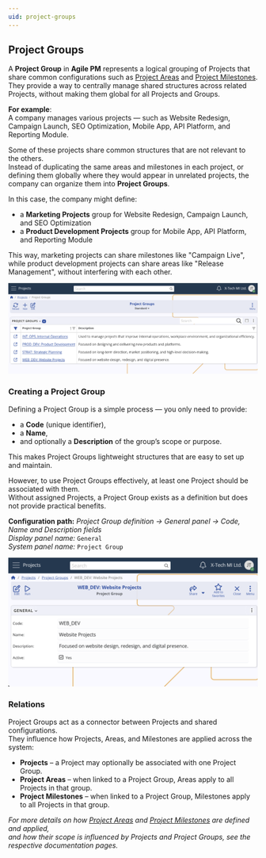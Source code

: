 ```yaml
---
uid: project-groups
---
```


## Project Groups

A **Project Group** in **Agile PM** represents a logical grouping of Projects that share common configurations such as [Project Areas](project-areas.md) and [Project Milestones](project-milestones.md).  
They provide a way to centrally manage shared structures across related Projects, without making them global for all Projects and Groups.  

**For example**:<br>
A company manages various projects — such as Website Redesign, Campaign Launch, SEO Optimization, Mobile App, API Platform, and Reporting Module.  

Some of these projects share common structures that are not relevant to the others.  
Instead of duplicating the same areas and milestones in each project, or defining them globally where they would appear in unrelated projects, the company can organize them into **Project Groups**.  

In this case, the company might define:  
- a **Marketing Projects** group for Website Redesign, Campaign Launch, and SEO Optimization  
- a **Product Development Projects** group for Mobile App, API Platform, and Reporting Module  

This way, marketing projects can share milestones like "Campaign Live", while product development projects can share areas like "Release Management", without interfering with each other.

![Project Groups](pictures/project-groups.png)

### Creating a Project Group
Defining a Project Group is a simple process — you only need to provide:  
- a **Code** (unique identifier),  
- a **Name**,  
- and optionally a **Description** of the group’s scope or purpose.  

This makes Project Groups lightweight structures that are easy to set up and maintain.  

However, to use Project Groups effectively, at least one Project should be associated with them.  
Without assigned Projects, a Project Group exists as a definition but does not provide practical benefits.

**Configuration path:** *Project Group definition → General panel → Code, Name and Description fields*  
*Display panel name:* `General`  
*System panel name:* `Project Group`  

![Project Group Form](pictures/group-form.png)

### Relations
Project Groups act as a connector between Projects and shared configurations.  
They influence how Projects, Areas, and Milestones are applied across the system:

- **Projects** – a Project may optionally be associated with one Project Group.  
- **Project Areas** – when linked to a Project Group, Areas apply to all Projects in that group.  
- **Project Milestones** – when linked to a Project Group, Milestones apply to all Projects in that group.

*For more details on how [Project Areas](project-areas.md) and [Project Milestones](project-milestones.md) are defined and applied,  
and how their scope is influenced by Projects and Project Groups, see the respective documentation pages.*
